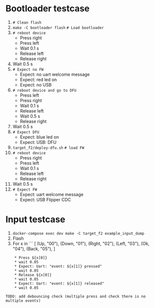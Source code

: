 # Bootloader testcase

1. `# Clean flash`
2. `make -C bootloader flash` `# Load bootloader`
3.  `# reboot device`
    * Press right
    * Press left
    * Wait 0.1 s
    * Release left
    * Release right
4. Wait 0.5 s
5. `# Expect no FW`
    * Expect: no uart welcome message
    * Expect: red led on
    * Expect: no USB
6. `# reboot device and go to DFU`
    * Press left 
    * Press right
    * Wait 0.1 s
    * Release left
    * Wait 0.5 s 
    * Release right
7. Wait 0.5 s
8. `# Expect DFU`
    * Expect: blue led on
    * Expect: USB: DFU
9. `target_f2/deploy-dfu.sh` `# load FW`
10. `# reboot device`
    * Press right
    * Press left
    * Wait 0.1 s
    * Release left
    * Release right
11. Wait 0.5 s
12. `# Expect FW`
    * Expect: uart welcome message
    * Expect: USB Flipper CDC

# Input testcase

1. `docker-compose exec dev make -C target_f2 example_input_dump`
2. Flash
3. For x in ```
[
    (Up, "00"),
    (Down, "01"),
    (Right, "02"),
    (Left, "03"),
    (Ok, "04"),
    (Back, "05"),
]
```
    * Press ${x[0]}
    * wait 0.05
    * Expect: Uart: "event: ${x[1]} pressed"
    * wait 0.05
    * Release ${x[0]}
    * wait 0.05
    * Expect: Uart: "event: ${x[1]} released"
    * wait 0.05

TODO: add debouncing check (multiple press and check there is no multiple events)
